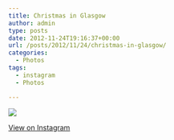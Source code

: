 ```yaml
---
title: Christmas in Glasgow
author: admin
type: posts
date: 2012-11-24T19:16:37+00:00
url: /posts/2012/11/24/christmas-in-glasgow/
categories:
  - Photos
tags:
  - instagram
  - Photos

---
```

![][1]

<p class="view-instagram">
  <a href="http://instagr.am/p/SbHQGKKlr0/">View on Instagram</a>
</p>

 [1]: http://lobban.org/wordpress//HLIC/4163797183f291c6f6360bdd4611a5ee.jpg
